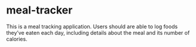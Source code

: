 # meal-tracker

This is a meal tracking application. Users should are able to log foods they’ve eaten each day, including details about the meal and its number of calories.